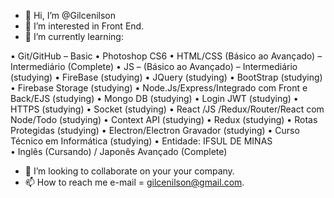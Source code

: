 - 👋 Hi, I’m @Gilcenilson
- 👀 I’m interested in Front End.
- 🌱 I’m currently learning:

•	Git/GitHub – Basic
•	Photoshop CS6
• HTML/CSS (Básico ao Avançado) – Intermediário (Complete)
• JS – (Básico ao Avançado) – Intermediário (studying)
• FireBase (studying)
• JQuery (studying)
• BootStrap (studying)
• Firebase Storage (studying)
• Node.Js/Express/Integrado com Front e Back/EJS (studying)
• Mongo DB (studying)
• Login JWT (studying)
• HTTPS (studying)
• Socket (studying)
• React /JS /Redux/Router/React com Node/Todo (studying)
• Context API (studying)
• Redux (studying)
• Rotas Protegidas (studying)
• Electron/Electron Gravador (studying)
•	Curso Técnico em Informática (studying)
• Entidade: IFSUL DE MINAS  
•	Inglês (Cursando) / Japonês Avançado (Complete) 



- 💞️ I’m looking to collaborate on your your company.
- 📫 How to reach me e-mail = gilcenilson@gmail.com.

<!--- 
Gilcenilson/Gilcenilson is a ✨ special ✨ repository because its `README.md` (this file) appears on your GitHub profile.
You can click the Preview link to take a look at your changes.
--->

